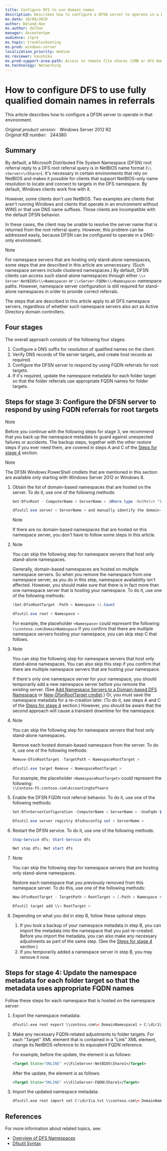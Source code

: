 ```yaml
---
title: Configure DFS to use domain names
description: Describes how to configure a DFSN server to operate in a DNS-only environment.
ms.date: 10/09/2020
author: Deland-Han 
ms.author: delhan
manager: dscontentpm
audience: itpro
ms.topic: troubleshooting
ms.prod: windows-server
localization_priority: medium
ms.reviewer: kaushika
ms.prod-support-area-path: Access to remote file shares (SMB or DFS Namespace)
ms.technology: Networking
---
```

# How to configure DFS to use fully qualified domain names in referrals

This article describes how to configure a DFSN server to operate in that environment.

_Original product version:_ &nbsp; Windows Server 2012 R2  
_Original KB number:_ &nbsp; 244380

## Summary

By default, a Microsoft Distributed File System Namespace (DFSN) root referral reply to a DFS root referral query is in NetBIOS name format (`\\<Server>\<Share>`). It's necessary in certain environments that rely on NetBIOS and makes it possible for clients that support NetBIOS-only name resolution to locate and connect to targets in the DFS namespace. By default, Windows clients work fine with it.

However, some clients don't use NetBIOS. Two examples are clients that aren't running Windows and clients that operate in an environment without WINS or that use DNS name suffixes. Those clients are incompatible with the default DFSN behavior.

In these cases, the client may be unable to resolve the server name that is returned from the root referral query. However, this problem can be addressed easily, because DFSN can be configured to operate in a DNS-only environment.

> [!NOTE]
> For namespace servers that are hosting only stand-alone namespaces, some steps that are described in this article are unnecessary. (Such namespace servers include clustered namespaces.) By default, DFSN clients can access such stand-alone namespaces through either `\\< Server-NetBIOS>\\<Namespace>` or `\\<Server-FQDN>\\<Namespace>` namespace paths. However, namespace server configuration is still required for stand-alone namespaces in order to provide correct referrals.

The steps that are described in this article apply to all DFS namespace servers, regardless of whether such namespace servers also act as Active Directory domain controllers.

## Four stages

The overall approach consists of the following four stages:

1. Configure a DNS suffix for resolution of qualified names on the client.
2. Verify DNS records of file server targets, and create host records as required.
3. Configure the DFSN server to respond by using FQDN referrals for root targets.
4. If it's required, update the namespace metadata for each folder target so that the folder referrals use appropriate FQDN names for folder targets.

## Steps for stage 3: Configure the DFSN server to respond by using FQDN referrals for root targets

> [!NOTE]
> Before you continue with the following steps for stage 3, we recommend that you back up the namespace metadata to guard against unexpected failures or accidents. The backup steps, together with the other restore steps if you ever need them, are covered in steps A and C of the [Steps for stage 4](#steps-for-stage-4-update-the-namespace-metadata-for-each-folder-target-so-that-the-metadata-uses-appropriate-fqdn-names) section.

> [!NOTE]
> The DFSN Windows PowerShell cmdlets that are mentioned in this section are available only starting with Windows Server 2012 or Windows 8.

1. Obtain the list of domain-based namespaces that are hosted on the server. To do it, use one of the following methods:

    ```powershell
    Get-DfsnRoot - ComputerName < ServerName > |Where type -NotMatch "Standalone"
    ```

    ```powershell
    dfsutil.exe server < ServerName > and manually identify the domain-based namespaces
    ```

    > [!NOTE]
    > If there are no domain-based namespaces that are hosted on this namespace server, you don't have to follow some steps in this article.

2. > [!NOTE]
   > You can skip the following step for namespace servers that host only stand-alone namespaces.

   Generally, domain-based namespaces are hosted on multiple namespace servers. So when you remove the namespace from one namespace server, as you do in this step, namespace availability isn't affected. However, you should make sure that there is in fact more than one namespace server that is hosting your namespace. To do it, use one of the following methods:

    ```powershell
    (Get-DfsnRootTarget -Path < Namespace >).Count
    ```

    ```powershell
    dfsutil.exe root < Namespace >
    ```

    For example, the placeholder `<Namespace>` could represent the following:  
        `\\contoso.com\DomainNamespace`
    If you confirm that there are multiple namespace servers hosting your namespace, you can skip step C that follows.

3. > [!NOTE]
   > You can skip the following step for namespace servers that host only stand-alone namespaces. You can also skip this step if you confirm that there are multiple namespace servers that are hosting your namespace.

    If there's only one namespace server for your namespace, you should temporarily add a new namespace server before you remove the existing server. (See [Add Namespace Servers to a Domain-based DFS Namespace](/previous-versions/windows/it-pro/windows-server-2008-R2-and-2008/cc732807(v=ws.11)) or [New-DfsnRootTarget cmdlet](/powershell/module/dfsn/new-dfsnroottarget?view=winserver2012-ps).) Or, you must save the namespace metadata for a re-creation later. (To do it, see steps A and C of the [Steps for stage 4](#steps-for-stage-4-update-the-namespace-metadata-for-each-folder-target-so-that-the-metadata-uses-appropriate-fqdn-names) section.) However, you should be aware that the second approach will cause a transient downtime for the namespace.

4. > [!NOTE]
   > You can skip the following step for namespace servers that host only stand-alone namespaces.

    Remove each hosted domain-based namespace from the server. To do it, use one of the following methods:

    ```powershell
    Remove-DfsnRootTarget -TargetPath < NamespaceRootTarget >
    ```

    ```powershell
    dfsutil.exe target Remove < NamespaceRootTarget >
    ```

    For example, the placeholder `<NamespaceRootTarget>` could represent the following:  
    `\\Contoso-FS.contoso.com\AccountingSoftware`

5. Enable the DFSN FQDN root referral behavior. To do it, use one of the following methods:

    ```powershell
    Set-DfsnServerConfiguration -ComputerName < ServerName > -UseFqdn $true
    ```

    ```powershell
    Dfsutil.exe server registry dfsdnsconfig set < ServerName >
    ```

6. Restart the DFSN service. To do it, use one of the following methods:

    ```powershell
    Stop-Service dfs; Start-Service dfs
    ```

    ```powershell
    Net stop dfs; Net start dfs
    ```

7. > [!NOTE]
   > You can skip the following step for namespace servers that are hosting only stand-alone namespaces.

    Restore each namespace that you previously removed from this namespace server. To do this, use one of the following methods:

    ```powershell
    New-DfsnRootTarget - TargetPath < RootTarget > [-Path < Namespace >]
    ```

    ```powershell
    Dfsutil target add \\< RootTarget >
    ```

8. Depending on what you did in step B, follow these optional steps:

    1. If you took a backup of your namespace metadata in step B, you can import the metadata into the namespace that you just re-created. Before you import the metadata, you can also make any necessary adjustments as part of the same step. (See the [Steps for stage 4](#steps-for-stage-4-update-the-namespace-metadata-for-each-folder-target-so-that-the-metadata-uses-appropriate-fqdn-names) section.)
    2. If you temporarily added a namespace server in step B, you may remove it now.

## Steps for stage 4: Update the namespace metadata for each folder target so that the metadata uses appropriate FQDN names

Follow these steps for each namespace that is hosted on the namespace server:

1. Export the namespace metadata:

    ```xml
    dfsutil.exe root export \\contoso.com\< DomainNamespace1 > C:\dir1\a.txt
    ```

2. Make any necessary FQDN-related adjustments to folder targets. For each "Target" XML element that is contained in a "Link" XML element, change its NetBIOS reference to its equivalent FQDN reference.

    For example, before the update, the element is as follows:

    ```xml
    <Target State="ONLINE" >\\FileServer-NetBIOS\Share1</Target>
    ```

    After the update, the element is as follows:

    ```xml
    <Target State="ONLINE" >\\FileServer-FQDN\Share1</Target>
    ```

3. Import the updated namespace metadata:

    ```xml
    dfsutil.exe root import set C:\dir1\a.txt \\contoso.com\< DomainNamespace1 >
    ```

## References

For more information about related topics, see:

- [Overview of DFS Namespaces](/previous-versions/windows/it-pro/windows-server-2008-R2-and-2008/cc730736(v=ws.11))
- [Dfsutil Syntax](/previous-versions/windows/it-pro/windows-server-2003/cc736784(v=ws.10))
